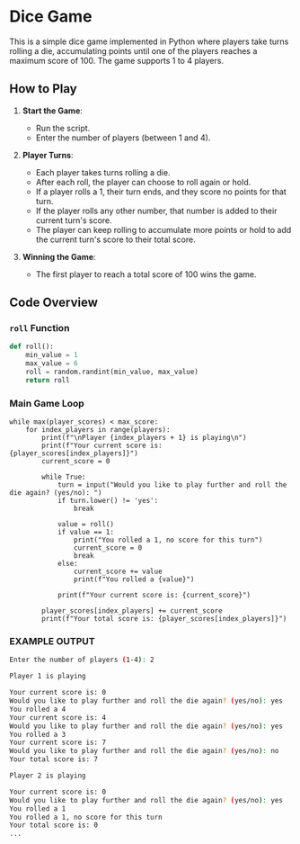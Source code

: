 # Dice Game

This is a simple dice game implemented in Python where players take turns rolling a die, accumulating points until one of the players reaches a maximum score of 100. The game supports 1 to 4 players.

## How to Play

1. **Start the Game**:
    - Run the script.
    - Enter the number of players (between 1 and 4).

2. **Player Turns**:
    - Each player takes turns rolling a die.
    - After each roll, the player can choose to roll again or hold.
    - If a player rolls a 1, their turn ends, and they score no points for that turn.
    - If the player rolls any other number, that number is added to their current turn's score.
    - The player can keep rolling to accumulate more points or hold to add the current turn's score to their total score.

3. **Winning the Game**:
    - The first player to reach a total score of 100 wins the game.

## Code Overview

### `roll` Function

```python
def roll():
    min_value = 1
    max_value = 6
    roll = random.randint(min_value, max_value)
    return roll
```
### Main Game Loop

```pyhton
while max(player_scores) < max_score:
    for index_players in range(players):
        print(f"\nPlayer {index_players + 1} is playing\n")
        print(f"Your current score is: {player_scores[index_players]}")
        current_score = 0

        while True:
            turn = input("Would you like to play further and roll the die again? (yes/no): ")
            if turn.lower() != 'yes':
                break

            value = roll()
            if value == 1:
                print("You rolled a 1, no score for this turn")
                current_score = 0
                break
            else:
                current_score += value
                print(f"You rolled a {value}")

            print(f"Your current score is: {current_score}")
        
        player_scores[index_players] += current_score
        print(f"Your total score is: {player_scores[index_players]}")
```

### EXAMPLE OUTPUT 

```bash
Enter the number of players (1-4): 2

Player 1 is playing

Your current score is: 0
Would you like to play further and roll the die again? (yes/no): yes
You rolled a 4
Your current score is: 4
Would you like to play further and roll the die again? (yes/no): yes
You rolled a 3
Your current score is: 7
Would you like to play further and roll the die again? (yes/no): no
Your total score is: 7

Player 2 is playing

Your current score is: 0
Would you like to play further and roll the die again? (yes/no): yes
You rolled a 1
You rolled a 1, no score for this turn
Your total score is: 0
...
```